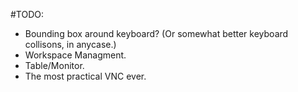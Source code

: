 #TODO:
  * Bounding box around keyboard? (Or somewhat better keyboard collisons, in anycase.)
  * Workspace Managment.
  * Table/Monitor.
  * The most practical VNC ever.
